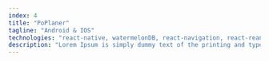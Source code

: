 ```yaml
---
index: 4
title: "PoPlaner"
tagline: "Android & IOS"
technologies: "react-native, watermelonDB, react-navigation, react-reanimatedn"
description: "Lorem Ipsum is simply dummy text of the printing and typesetting industry. Lorem Ipsum has been the industry's standard dummy text ever since the 1500s, when an unknown printer took a galley of type and scrambled it to make a type specimen book. It has survived not only five centuries, but also the leap into e"
---
```


